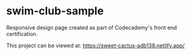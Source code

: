 # swim-club-sample
Responsive design page created as part of Codecademy's front end certification.

This project can be viewed at: https://sweet-cactus-adb138.netlify.app/
